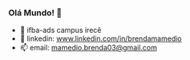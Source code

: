 ### Olá Mundo! 👋

- 🔭 ifba-ads campus irecê
- 🌱 linkedin: www.linkedin.com/in/brendamamedio
- 📫 email: mamedio.brenda03@gmail.com
